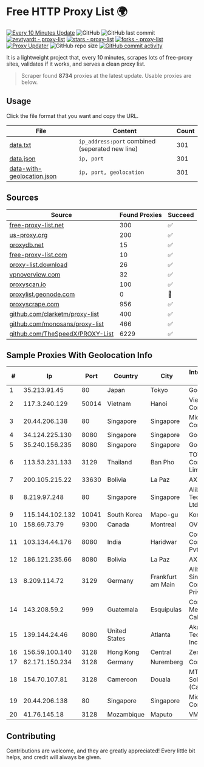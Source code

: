 
# Free HTTP Proxy List 🌍

[![Every 10 Minutes Update](https://github.com/mertguvencli/http-proxy-list/actions/workflows/main.yml/badge.svg?branch=main)](https://github.com/mertguvencli/http-proxy-list/actions/workflows/main.yml)
![GitHub](https://img.shields.io/github/license/mertguvencli/http-proxy-list)
![GitHub last commit](https://img.shields.io/github/last-commit/mertguvencli/http-proxy-list)
[![zevtyardt - proxy-list](https://img.shields.io/static/v1?label=zevtyardt&message=proxy-list&color=blue&logo=github)](https://github.com/zevtyardt/proxy-list "Go to GitHub repo")
[![stars - proxy-list](https://img.shields.io/github/stars/zevtyardt/proxy-list?style=social)](https://github.com/zevtyardt/proxy-list)
[![forks - proxy-list](https://img.shields.io/github/forks/zevtyardt/proxy-list?style=social)](https://github.com/zevtyardt/proxy-list)
[![Proxy Updater](https://github.com/zevtyardt/proxy-list/workflows/Proxy%20Updater/badge.svg)](https://github.com/zevtyardt/proxy-list/actions?query=workflow:"Proxy+Updater")
![GitHub repo size](https://img.shields.io/github/repo-size/zevtyardt/proxy-list)
[![GitHub commit activity](https://img.shields.io/github/commit-activity/m/zevtyardt/proxy-list?logo=commits)](https://github.com/zevtyardt/proxy-list/commits/main)

It is a lightweight project that, every 10 minutes, scrapes lots of free-proxy sites, validates if it works, and serves a clean proxy list.

> Scraper found **8734** proxies at the latest update. Usable proxies are below.

## Usage

Click the file format that you want and copy the URL.

|File|Content|Count|
|----|-------|-----|
|[data.txt](https://raw.githubusercontent.com/mertguvencli/http-proxy-list/main/proxy-list/data.txt)|`ip_address:port` combined (seperated new line)|301|
|[data.json](https://raw.githubusercontent.com/mertguvencli/http-proxy-list/main/proxy-list/data.json)|`ip, port`|301|
|[data-with-geolocation.json](https://raw.githubusercontent.com/mertguvencli/http-proxy-list/main/proxy-list/data-with-geolocation.json)|`ip, port, geolocation`|301|

## Sources

|Source|Found Proxies|Succeed|
|------|-------------|-------|
|[free-proxy-list.net](https://free-proxy-list.net)|300|✅|
|[us-proxy.org](https://www.us-proxy.org)|200|✅|
|[proxydb.net](http://proxydb.net)|15|✅|
|[free-proxy-list.com](https://free-proxy-list.com/?page=&port=&type%5B%5D=http&type%5B%5D=https&up_time=0&search=Search)|10|✅|
|[proxy-list.download](https://www.proxy-list.download/HTTP)|26|✅|
|[vpnoverview.com](https://vpnoverview.com/privacy/anonymous-browsing/free-proxy-servers)|32|✅|
|[proxyscan.io](https://www.proxyscan.io)|100|✅|
|[proxylist.geonode.com](https://proxylist.geonode.com/api/proxy-list?limit=300&page=1&sort_by=lastChecked&sort_type=desc&protocols=http,https)|0|🚫|
|[proxyscrape.com](https://api.proxyscrape.com/v2/?request=displayproxies&protocol=http&timeout=10000&country=all&ssl=all&anonymity=all)|956|✅|
|[github.com/clarketm/proxy-list](https://raw.githubusercontent.com/clarketm/proxy-list/master/proxy-list-raw.txt)|400|✅|
|[github.com/monosans/proxy-list](https://raw.githubusercontent.com/monosans/proxy-list/main/proxies/http.txt)|466|✅|
|[github.com/TheSpeedX/PROXY-List](https://raw.githubusercontent.com/TheSpeedX/PROXY-List/master/http.txt)|6229|✅|


## Sample Proxies With Geolocation Info

|#|Ip|Port|Country|City|Internet Service Provider|
|-|--|----|-------|----|-------------------------|
|1|35.213.91.45|80|Japan|Tokyo|Google LLC|
|2|117.3.240.129|50014|Vietnam|Hanoi|Viettel Corporation|
|3|20.44.206.138|80|Singapore|Singapore|Microsoft Corporation|
|4|34.124.225.130|8080|Singapore|Singapore|Google LLC|
|5|35.240.156.235|8080|Singapore|Singapore|Google LLC|
|6|113.53.231.133|3129|Thailand|Ban Pho|TOT Public Company Limited|
|7|200.105.215.22|33630|Bolivia|La Paz|AXS Bolivia S. A.|
|8|8.219.97.248|80|Singapore|Singapore|Alibaba (US) Technology Co., Ltd.|
|9|115.144.102.132|10041|South Korea|Mapo-gu|Korea Telecom|
|10|158.69.73.79|9300|Canada|Montreal|OVH SAS|
|11|103.134.44.176|8080|India|Haridwar|Countrylink Communiction Pvt Ltd|
|12|186.121.235.66|8080|Bolivia|La Paz|AXS Bolivia S. A.|
|13|8.209.114.72|3129|Germany|Frankfurt am Main|Alibaba.com Singapore E-Commerce Private Limited|
|14|143.208.59.2|999|Guatemala|Esquipulas|Comunicaciones Metropolitanas Cablecolor|
|15|139.144.24.46|8080|United States|Atlanta|Akamai Technologies, Inc.|
|16|156.59.100.140|3128|Hong Kong|Central|Zenlayer Inc|
|17|62.171.150.234|3128|Germany|Nuremberg|Contabo GmbH|
|18|154.70.107.81|3128|Cameroon|Douala|MTN Network Solutions (Cameroon)|
|19|20.44.206.138|80|Singapore|Singapore|Microsoft Corporation|
|20|41.76.145.18|3128|Mozambique|Maputo|VM  S.A|



## Contributing

Contributions are welcome, and they are greatly appreciated! Every
little bit helps, and credit will always be given.

